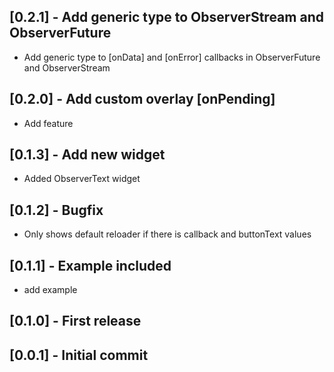 ## [0.2.1] - Add generic type to ObserverStream and ObserverFuture
* Add generic type to [onData] and [onError] callbacks in ObserverFuture and ObserverStream

## [0.2.0] - Add custom overlay [onPending]
* Add feature

## [0.1.3] - Add new widget
* Added ObserverText widget

## [0.1.2] - Bugfix
* Only shows default reloader if there is callback and buttonText values

## [0.1.1] - Example included
* add example

## [0.1.0] - First release

## [0.0.1] - Initial commit











